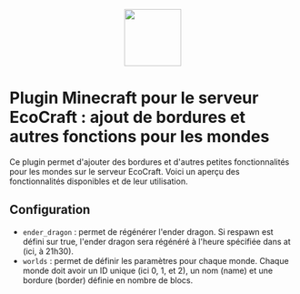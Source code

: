
<p align="center">
<img src="https://github.com/gborneGit/gborneGit/blob/main/EcoCraft_logo_transparent.png" width="100"/>
</p>

# Plugin Minecraft pour le serveur EcoCraft : ajout de bordures et autres fonctions pour les mondes

Ce plugin permet d'ajouter des bordures et d'autres petites fonctionnalités pour les mondes sur le serveur EcoCraft. Voici un aperçu des fonctionnalités disponibles et de leur utilisation.

## Configuration

* `ender_dragon` : permet de régénérer l'ender dragon. Si respawn est défini sur true, l'ender dragon sera régénéré à l'heure spécifiée dans at (ici, à 21h30).
* `worlds` : permet de définir les paramètres pour chaque monde. Chaque monde doit avoir un ID unique (ici 0, 1, et 2), un nom (name) et une bordure (border) définie en nombre de blocs.
